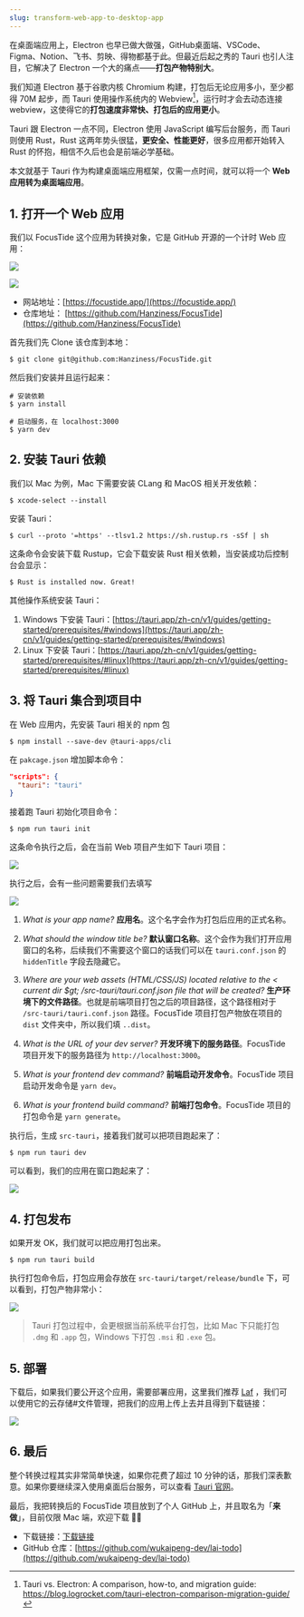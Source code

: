 ```yaml
---
slug: transform-web-app-to-desktop-app
---
```


在桌面端应用上，Electron 也早已做大做强，GitHub桌面端、VSCode、Figma、Notion、飞书、剪映、得物都基于此。但最近后起之秀的 Tauri 也引人注目，它解决了 Electron 一个大的痛点——**打包产物特别大**。

我们知道 Electron 基于谷歌内核 Chromium 构建，打包后无论应用多小，至少都得 70M 起步，而 Tauri 使用操作系统内的 Webview[^1]，运行时才会去动态连接 webview，这使得它的**打包速度非常快、打包后的应用更小**。

[^1]: Tauri vs. Electron: A comparison, how-to, and migration guide: https://blog.logrocket.com/tauri-electron-comparison-migration-guide/

Tauri 跟 Electron 一点不同，Electron 使用 JavaScript 编写后台服务，而 Tauri 则使用 Rust，Rust 这两年势头很猛，**更安全、性能更好**，很多应用都开始转入 Rust 的怀抱，相信不久后也会是前端必学基础。

本文就基于 Tauri 作为构建桌面端应用框架，仅需一点时间，就可以将一个 **Web 应用转为桌面端应用**。

## 1. 打开一个 Web 应用

我们以 FocusTide 这个应用为转换对象，它是 GitHub 开源的一个计时 Web 应用：

![](http://img.wukaipeng.com/2023/12/02-121001-rIhYVr-08eab53012484b70be26b0382c651936.png)

![](http://img.wukaipeng.com/2023/12/02-121005-TeXIZH-6282d1fac4b04a289b5f918eb6a2ebbe.png)



- 网站地址：[https://focustide.app/](https://focustide.app/)
- 仓库地址：
[https://github.com/Hanziness/FocusTide](https://github.com/Hanziness/FocusTide)

首先我们先 Clone 该仓库到本地：

```shell
$ git clone git@github.com:Hanziness/FocusTide.git
```

然后我们安装并且运行起来：

```shell
# 安装依赖
$ yarn install

# 启动服务，在 localhost:3000
$ yarn dev
```



## 2. 安装 Tauri 依赖
我们以 Mac 为例，Mac 下需要安装 CLang 和 MacOS 相关开发依赖：

```shell
$ xcode-select --install
```

安装 Tauri：
```
$ curl --proto '=https' --tlsv1.2 https://sh.rustup.rs -sSf | sh
```
这条命令会安装下载 Rustup，它会下载安装 Rust 相关依赖，当安装成功后控制台会显示：

```shell
$ Rust is installed now. Great!
```

其他操作系统安装 Tauri：

1. Windows 下安装 Tauri：[https://tauri.app/zh-cn/v1/guides/getting-started/prerequisites/#windows](https://tauri.app/zh-cn/v1/guides/getting-started/prerequisites/#windows)
2. Linux 下安装 Tauri：[https://tauri.app/zh-cn/v1/guides/getting-started/prerequisites/#linux](https://tauri.app/zh-cn/v1/guides/getting-started/prerequisites/#linux)



## 3. 将 Tauri 集合到项目中
在 Web 应用内，先安装 Tauri 相关的 npm 包
```shell
$ npm install --save-dev @tauri-apps/cli
```

在 `pakcage.json` 增加脚本命令：

```json
"scripts": {
  "tauri": "tauri"
}
```

接着跑 Tauri 初始化项目命令：

```shell
$ npm run tauri init
```
这条命令执行之后，会在当前 Web 项目产生如下 Tauri 项目：

![](http://img.wukaipeng.com/2023/12/02-121011-iig1xH-ff9ceef6ea0341dd910df26b105daddd.png)


执行之后，会有一些问题需要我们去填写

![](http://img.wukaipeng.com/2023/12/02-121015-RBJHbg-0e7b4ec330f445cda1c4601cab694104.png)

1. *What is your app name?*
**应用名**。这个名字会作为打包后应用的正式名称。

2. *What should the window title be?*
**默认窗口名称**。这个会作为我们打开应用窗口的名称，后续我们不需要这个窗口的话我们可以在 `tauri.conf.json`  的 `hiddenTitle` 字段去隐藏它。

3. *Where are your web assets (HTML/CSS/JS) located relative to the &lt; current dir $gt; /src-tauri/tauri.conf.json file that will be created?*
**生产环境下的文件路径**。也就是前端项目打包之后的项目路径，这个路径相对于 `/src-tauri/tauri.conf.json` 路径。FocusTide 项目打包产物放在项目的 `dist`  文件夹中，所以我们填 `..dist`。

4. *What is the URL of your dev server?*
**开发环境下的服务路径**。FocusTide 项目开发下的服务路径为 `http://localhost:3000`。

5. *What is your frontend dev command?*
**前端启动开发命令**。FocusTide 项目启动开发命令是 `yarn dev`。

6. *What is your frontend build command?*
**前端打包命令**。FocusTide 项目的打包命令是 `yarn generate`。


执行后，生成 `src-tauri`，接着我们就可以把项目跑起来了：
```shell
$ npm run tauri dev
```

可以看到，我们的应用在窗口跑起来了：

![](http://img.wukaipeng.com/2023/12/02-121019-wkozpv-271beed775124437977b26287fd4c8c9.png)

## 4. 打包发布
如果开发 OK，我们就可以把应用打包出来。

```shell
$ npm run tauri build
```

执行打包命令后，打包应用会存放在 `src-tauri/target/release/bundle` 下，可以看到，打包产物非常小：

![](http://img.wukaipeng.com/2023/12/02-121023-f2kEOL-74132756adf04a6e967d9be2bd87849c.png)


> Tauri 打包过程中，会更根据当前系统平台打包，比如 Mac 下只能打包 `.dmg` 和 `.app` 包，Windows 下打包 `.msi` 和 `.exe` 包。

## 5. 部署
下载后，如果我们要公开这个应用，需要部署应用，这里我们推荐 [Laf](https://www.lafyun.com/) ，我们可以使用它的云存储#文件管理，把我们的应用上传上去并且得到下载链接：

![](http://img.wukaipeng.com/2023/12/02-121029-7UBxEv-75313a644c014420aee88e18b28a2760.png)

## 6. 最后
整个转换过程其实非常简单快速，如果你花费了超过 10 分钟的话，那我们深表歉意。如果你要继续深入使用桌面后台服务，可以查看 [Tauri 官网](https://tauri.app/zh-cn/v1/guides/)。

最后，我把转换后的 FocusTide 项目放到了个人 GitHub 上，并且取名为「**来做**」，目前仅限 Mac 端，欢迎下载  👏🏻
- 下载链接：[下载链接](https://oss.lafyun.com/iemwd3-app/Lai%20Todo_0.1.0_aarch64.dmg?X-Amz-Algorithm=AWS4-HMAC-SHA256&X-Amz-Credential=WKIIB9JJ54H604R8DQ7P/20230219/us-east-1/s3/aws4_request&X-Amz-Date=20230219T131932Z&X-Amz-Expires=900&X-Amz-Security-Token=eyJhbGciOiJIUzUxMiIsInR5cCI6IkpXVCJ9.eyJhY2Nlc3NLZXkiOiJXS0lJQjlKSjU0SDYwNFI4RFE3UCIsImV4cCI6MTY3Njg5OTE3MiwicGFyZW50IjoiaWVtd2QzIiwic2Vzc2lvblBvbGljeSI6ImV5SldaWEp6YVc5dUlqb2lNakF4TWkweE1DMHhOeUlzSWxOMFlYUmxiV1Z1ZENJNlczc2lVMmxrSWpvaVlYQndMWE4wY3kxbWRXeHNMV2R5WVc1MElpd2lSV1ptWldOMElqb2lRV3hzYjNjaUxDSkJZM1JwYjI0aU9pSnpNem9xSWl3aVVtVnpiM1Z5WTJVaU9pSmhjbTQ2WVhkek9uTXpPam82S2lKOVhYMD0ifQ.iVAx0shFo9G9pTGxDpP1WEQ8YYAF9i2MJu0GdqCo3zVRrXoNQUDIhaSnQq4Vm-qBO_xpaJ-Pi4fdqhav6GOn9w&X-Amz-Signature=8c7cd7660610fd8391209e5bd0e7c9fc8ce438560ce45216dbd37413e1aa04c2&X-Amz-SignedHeaders=host)
- GitHub 仓库：[https://github.com/wukaipeng-dev/lai-todo](https://github.com/wukaipeng-dev/lai-todo)



